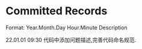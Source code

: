 #  Committed Records

Format: Year.Month.Day Hour.Minute Description

22.01.01 09:30 代码中添加问题描述,完善代码命名规范.
